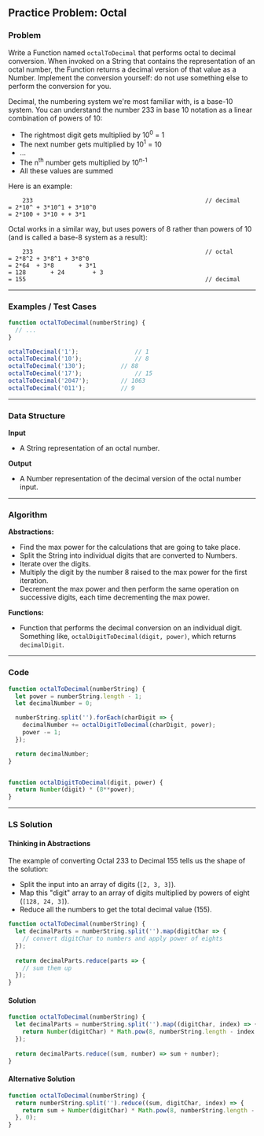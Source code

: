 ## Practice Problem: Octal

### Problem

Write a Function named `octalToDecimal` that performs octal to decimal conversion. When invoked on a String that contains the representation of an octal number, the Function returns a decimal version of that value as a Number. Implement the conversion yourself: do not use something else to perform the conversion for you.  

Decimal, the numbering system we're most familiar with, is a base-10 system. You can understand the number 233 in base 10 notation as a linear combination of powers of 10:

* The rightmost digit gets multiplied by 10<sup>0</sup> = 1
* The next number gets multiplied by 10<sup>1</sup> = 10
* ...
* The n<sup>th</sup> number gets multiplied by 10<sup>n-1</sup>
* All these values are summed

Here is an example:

```
	233													// decimal
= 2*10^ + 3*10^1 + 3*10^0
= 2*100 + 3*10 + + 3*1
```

Octal works in a similar way, but uses powers of 8 rather than powers of 10 (and is called a base-8 system as a result):

```
	233													// octal
= 2*8^2 + 3*8^1 + 3*8^0
= 2*64  + 3*8		+ 3*1
= 128		+ 24		+ 3
= 155													// decimal
```

---

### Examples / Test Cases

```javascript
function octalToDecimal(numberString) {
  // ...
}

octalToDecimal('1');				// 1
octalToDecimal('10');				// 8
octalToDecimal('130');			// 88
octalToDecimal('17');				// 15
octalToDecimal('2047');			// 1063
octalToDecimal('011');			// 9
```

---

### Data Structure

**Input**

* A String representation of an octal number.

**Output**

* A Number representation of the decimal version of the octal number input.

---

### Algorithm

**Abstractions:**

* Find the max power for the calculations that are going to take place.
* Split the String into individual digits that are converted to Numbers.
* Iterate over the digits.
* Multiply the digit by the number 8 raised to the max power for the first iteration.
* Decrement the max power and then perform the same operation on successive digits, each time decrementing the max power.

**Functions:**

* Function that performs the decimal conversion on an individual digit. Something like, `octalDigitToDecimal(digit, power)`, which returns `decimalDigit`.

---

### Code

```javascript
function octalToDecimal(numberString) {
  let power = numberString.length - 1;
  let decimalNumber = 0;

  numberString.split('').forEach(charDigit => {
    decimalNumber += octalDigitToDecimal(charDigit, power);
    power -= 1;
  });

  return decimalNumber;
}


function octalDigitToDecimal(digit, power) {
  return Number(digit) * (8**power);
}
```

---

### LS Solution

#### Thinking in Abstractions

The example of converting Octal 233 to Decimal 155 tells us the shape of the solution:

* Split the input into an array of digits (`[2, 3, 3]`).
* Map this "digit" array to an array of digits multiplied by powers of eight (`[128, 24, 3]`).
* Reduce all the numbers to get the total decimal value (155).

```javascript
function octalToDecimal(numberString) {
  let decimalParts = numberString.split('').map(digitChar => {
    // convert digitChar to numbers and apply power of eights
  });
  
  return decimalParts.reduce(parts => {
    // sum them up
  });
}
```

#### Solution

```javascript
function octalToDecimal(numberString) {
  let decimalParts = numberString.split('').map((digitChar, index) => {
    return Number(digitChar) * Math.pow(8, numberString.length - index - 1);
  });
  
  return decimalParts.reduce((sum, number) => sum + number);
}
```

#### Alternative Solution

```javascript
function octalToDecimal(numberString) {
  return numberString.split('').reduce((sum, digitChar, index) => {
    return sum + Number(digitChar) * Math.pow(8, numberString.length - index - 1);
  }, 0);
}
```

